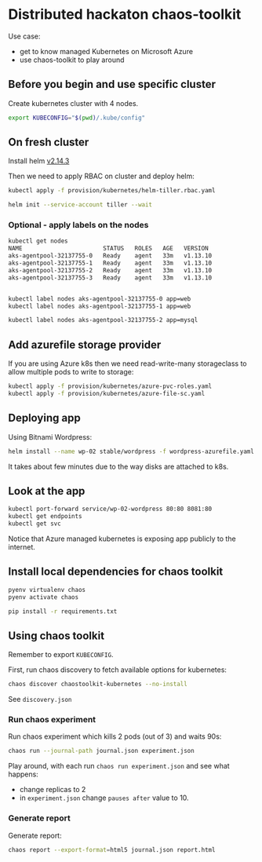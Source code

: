 
# Distributed hackaton chaos-toolkit

Use case:

- get to know managed Kubernetes on Microsoft Azure
- use chaos-toolkit to play around

## Before you begin and use specific cluster

Create kubernetes cluster with 4 nodes.

```bash
export KUBECONFIG="$(pwd)/.kube/config"
```

## On fresh cluster

Install helm [v2.14.3](https://github.com/helm/helm/releases/tag/v2.14.3) 

Then we need to apply RBAC on cluster and deploy helm:

```bash
kubectl apply -f provision/kubernetes/helm-tiller.rbac.yaml

helm init --service-account tiller --wait

```

### Optional - apply labels on the nodes

```bash
kubectl get nodes
NAME                       STATUS   ROLES   AGE   VERSION
aks-agentpool-32137755-0   Ready    agent   33m   v1.13.10
aks-agentpool-32137755-1   Ready    agent   33m   v1.13.10
aks-agentpool-32137755-2   Ready    agent   33m   v1.13.10
aks-agentpool-32137755-3   Ready    agent   33m   v1.13.10
```

```bash

kubectl label nodes aks-agentpool-32137755-0 app=web
kubectl label nodes aks-agentpool-32137755-1 app=web

kubectl label nodes aks-agentpool-32137755-2 app=mysql
```

## Add azurefile storage provider

If you are using Azure k8s then we need read-write-many storageclass to allow
multiple pods to write to storage:

```bash
kubectl apply -f provision/kubernetes/azure-pvc-roles.yaml
kubectl apply -f provision/kubernetes/azure-file-sc.yaml
```

## Deploying app

Using Bitnami Wordpress:

```bash
helm install --name wp-02 stable/wordpress -f wordpress-azurefile.yaml
```

It takes about few minutes due to the way disks are attached to k8s.

## Look at the app

```bash
kubectl port-forward service/wp-02-wordpress 80:80 8081:80
kubectl get endpoints
kubectl get svc
```

Notice that Azure managed kubernetes is exposing app publicly to the internet.

## Install local dependencies for chaos toolkit

```bash
pyenv virtualenv chaos
pyenv activate chaos

pip install -r requirements.txt

```

## Using chaos toolkit

Remember to export `KUBECONFIG`.

First, run chaos discovery to fetch available options for kubernetes:

```bash
chaos discover chaostoolkit-kubernetes --no-install
```

See `discovery.json`

### Run chaos experiment

Run chaos experiment which kills 2 pods (out of 3) and waits 90s:

```bash
chaos run --journal-path journal.json experiment.json
```

Play around, with each run `chaos run experiment.json` and see what happens:
- change replicas to 2
- in `experiment.json` change `pauses after` value to 10.



### Generate report

Generate report:

```bash
chaos report --export-format=html5 journal.json report.html
```

